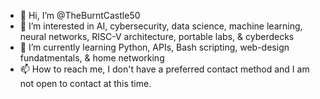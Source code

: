 - 👋 Hi, I’m @TheBurntCastle50
- 👀 I’m interested in AI, cybersecurity, data science, machine learning, neural networks, RISC-V architecture, portable labs, & cyberdecks
- 🌱 I’m currently learning Python, APIs, Bash scripting, web-design fundatmentals, & home networking
- 📫 How to reach me, I don't have a preferred contact method and I am not open to contact at this time.
